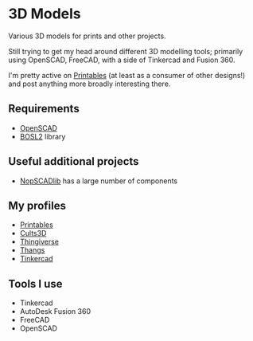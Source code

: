 # 3D Models

Various 3D models for prints and other projects.

Still trying to get my head around different 3D modelling tools; primarily using OpenSCAD, FreeCAD, with a side of Tinkercad and Fusion 360.

I'm pretty active on [Printables](https://www.printables.com/@AndyPiper) (at least as a consumer of other designs!) and post anything more broadly interesting there.

## Requirements

- [OpenSCAD](https://openscad.org)
- [BOSL2](https://github.com/revarbat/BOSL2) library

## Useful additional projects

- [NopSCADlib](https://github.com/nophead/NopSCADlib) has a large number of components

## My profiles

- [Printables](https://www.printables.com/@AndyPiper)
- [Cults3D](https://cults3d.com/en/users/andypiper)
- [Thingiverse](https://www.thingiverse.com/andypiperuk/)
- [Thangs](https://thangs.com/designer/Andy%20Piper)
- [Tinkercad](https://www.tinkercad.com/users/0z2EwxKwnmp-andy-piper)

## Tools I use

- Tinkercad
- AutoDesk Fusion 360
- FreeCAD
- OpenSCAD
